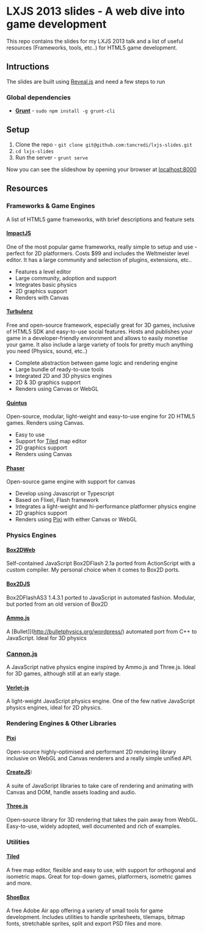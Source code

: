 
# LXJS 2013 slides - A web dive into game development

This repo contains the slides for my LXJS 2013 talk and a list of useful resources (Frameworks, tools, etc..) for HTML5 game development.

## Intructions

The slides are built using [Reveal.js](http://lab.hakim.se/reveal-js/#/) and need a few steps to run

### Global dependencies

* **[Grunt](gruntjs.com)** - `sudo npm install -g grunt-cli`

## Setup

1. Clone the repo - `git clone git@github.com:tancredi/lxjs-slides.git`
2. `cd lxjs-slides`
3. Run the server - `grunt serve`

Now you can see the slideshow by opening your browser at [localhost:8000](http://localhost:8000)

## Resources

### Frameworks & Game Engines

A list of HTML5 game frameworks, with brief descriptions and feature sets

#### [ImpactJS](http://impactjs.com/)
One of the most popular game frameworks, really simple to setup and use - perfect for 2D platformers.
Costs $99 and includes the Weltmeister level editor.
It has a large community and selection of plugins, extensions, etc..

* Features a level editor
* Large community, adoption and support
* Integrates basic physics
* 2D graphics support
* Renders with Canvas

#### [Turbulenz](https://turbulenz.com/)
Free and open-source framework, especially great for 3D games, inclusive of HTML5 SDK and easy-to-use social features.
Hosts and publishes your game in a developer-friendly environment and allows to easily monetise your game.
It also include a large variety of tools for pretty much anything you need (Physics, sound, etc..)

* Complete abstraction between game logic and rendering engine
* Large bundle of ready-to-use tools
* Integrated 2D and 3D physics engines
* 2D & 3D graphics support
* Renders using Canvas or WebGL

#### [Quintus](http://html5quintus.com/)
Open-source, modular, light-weight and easy-to-use engine for 2D HTML5 games.
Renders using Canvas.

* Easy to use
* Support for [Tiled](http://www.mapeditor.org/) map editor
* 2D graphics support
* Renders using Canvas

#### [Phaser](http://www.photonstorm.com/phaser)
Open-source game engine with support for canvas

* Develop using Javascript or Typescript
* Based on Flixel, Flash framework
* Integrates a light-weight and hi-performance platformer physics engine
* 2D graphics support
* Renders using [Pixi](https://github.com/GoodBoyDigital/pixi.js/) with either Canvas or WebGL


### Physics Engines

#### [Box2DWeb](https://code.google.com/p/box2dweb/)
Self-contained JavaScript Box2DFlash 2.1a ported from ActionScript with a custom compiler.
My personal choice when it comes to Box2D ports.

#### [Box2DJS](http://box2d-js.sourceforge.net/)
Box2DFlashAS3 1.4.3.1 ported to JavaScript in automated fashion.
Modular, but ported from an old version of Box2D

#### [Ammo.js](https://github.com/kripken/ammo.js/)
A [Bullet]](http://bulletphysics.org/wordpress/) automated port from C++ to JavaScript.
Ideal for 3D physics

### [Cannon.js](https://github.com/schteppe/cannon.js)
A JavaScript native physics engine inspired by Ammo.js and Three.js.
Ideal for 3D games, although still at an early stage.

#### [Verlet-js](http://subprotocol.com/verlet-js/)
A light-weight JavaScript physics engine.
One of the few native JavaScript physics engines, ideal for 2D physics.

### Rendering Engines & Other Libraries

#### [Pixi](https://github.com/GoodBoyDigital/pixi.js/)
Open-source highly-optimised and performant 2D rendering library inclusive on WebGL and Canvas renderers and a really simple unified API.

#### [CreateJS](http://www.createjs.com/):
A suite of JavaScript libraries to take care of rendering and animating with Canvas and DOM, handle assets loading and audio.

#### [Three.js](http://threejs.org/)
Open-source library for 3D rendering that takes the pain away from WebGL.
Easy-to-use, widely adopted, well documented and rich of examples.


### Utilities

#### [Tiled](http://www.mapeditor.org/)
A free map editor, flexible and easy to use, with support for orthogonal and isometric maps.
Great for top-down games, platformers, isometric games and more.

#### [ShoeBox](http://renderhjs.net/shoebox/)
A free Adobe Air app offering a variety of small tools for game development.
Includes utilities to handle spritesheets, tilemaps, bitmap fonts, stretchable sprites, split and export PSD files and more.
